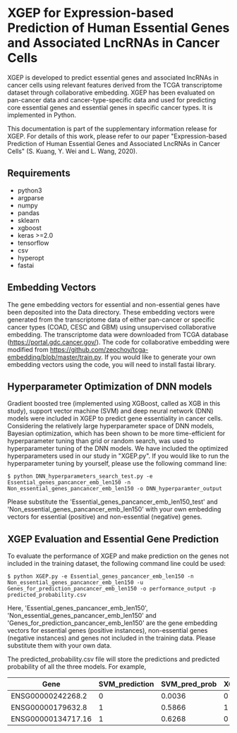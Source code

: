 # XGEP for Expression-based Prediction of Human Essential Genes and Associated LncRNAs in Cancer Cells
XGEP is developed to predict essential genes and associated lncRNAs in cancer cells using relevant features derived from the TCGA transcriptome dataset through collaborative embedding. XGEP has been evaluated on pan-cancer data and cancer-type-specific data and used for predicting core essential genes and essential genes in specific cancer types. It is implemented in Python.

This documentation is part of the supplementary information release for XGEP. For details of this work, please refer to our paper "Expression-based Prediction of Human Essential Genes and Associated LncRNAs in Cancer Cells" (S. Kuang, Y. Wei and L. Wang, 2020).

## Requirements
- python3
- argparse
- numpy 
- pandas
- sklearn
- xgboost
- keras >=2.0
- tensorflow
- csv
- hyperopt
- fastai

## Embedding Vectors
The gene embedding vectors for essential and non-essential genes have been deposited into the Data directory. These embedding vectors were generated from the transcriptome data of either pan-cancer or specific cancer types (COAD, CESC and GBM) using unsupervised collaborative embedding. The transcriptome data were downloaded from TCGA database (https://portal.gdc.cancer.gov/). The code for collaborative embedding were modified from https://github.com/zeochoy/tcga-embedding/blob/master/train.py. If you would like to generate your own embedding vectors using the code, you will need to install fastai library.

## Hyperparameter Optimization of DNN models
Gradient boosted tree (implemented using XGBoost, called as XGB in this study), support vector machine (SVM) and deep neural network (DNN) models were included in XGEP to predict gene essentiality in cancer cells. Considering the relatively large hyperparameter space of DNN models, Bayesian optimization, which has been shown to be more time-efficient for hyperparameter tuning than grid or random search, was used to hyperparameter tuning of the DNN models. We have included the optimized hyperparameters used in our study in "XGEP.py". If you would like to run the hyperparameter tuning by yourself, please use the following command line:

```
$ python DNN_hyperparameters_search_test.py -e Essential_genes_pancancer_emb_len150 -n Non_essential_genes_pancancer_emb_len150 -o DNN_hyperparamter_output
```

Please substitute the 'Essential_genes_pancancer_emb_len150_test' and 'Non_essential_genes_pancancer_emb_len150' with your own embedding vectors for essential (positive) and non-essential (negative) genes.

## XGEP Evaluation and Essential Gene Prediction
To evaluate the performance of XGEP and make prediction on the genes not included in the training dataset, the following command line could be used:

```
$ python XGEP.py -e Essential_genes_pancancer_emb_len150 -n Non_essential_genes_pancancer_emb_len150 -u Genes_for_prediction_pancancer_emb_len150 -o performance_output -p predicted_probability.csv
```

Here, 'Essential_genes_pancancer_emb_len150', 'Non_essential_genes_pancancer_emb_len150' and 'Genes_for_prediction_pancancer_emb_len150' are the gene embedding vectors for essential genes (positive instances), non-essential genes (negative instances) and genes not included in the training data. Please substitute them with your own data.

The predicted_probability.csv file will store the predictions and predicted probability of all the three models. For example,

|Gene|SVM_prediction|SVM_pred_prob|XGB_prediction|XGB_pred_prob|DNN_prediction|DNN_pred_prob|
|----|:-------------|:------------|:-------------|:------------|:-------------|:------------|
|ENSG00000242268.2|0|0.0036|0|3.5686e-05|0|0.0057|
|ENSG00000179632.8|1|0.5866|1|0.6802|1|0.8802|
|ENSG00000134717.16|1|0.6268|0|0.2164|1|0.8524|


